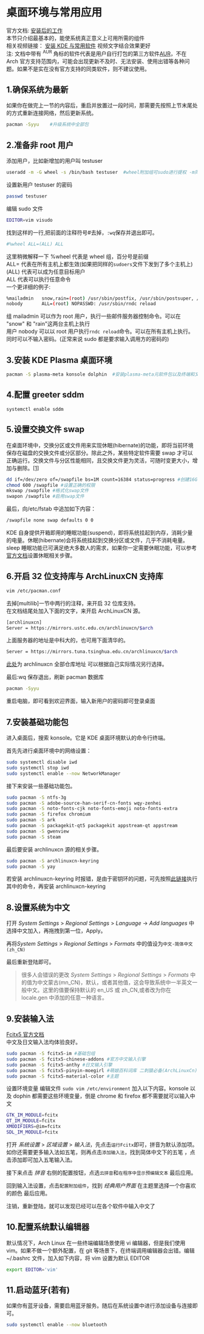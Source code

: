 # 桌面环境与常用应用

官方文档: [安装后的工作](https://wiki.archlinux.org/index.php/General_recommendations)  
本节只介绍最基本的，能使系统真正意义上可用所需的组件  
相关视频链接： [安装 KDE 与常用软件](https://www.bilibili.com/video/BV1Fv411H7x2) 视频文字结合效果更好  
注: 文档中带有 <sup>AUR</sup> 角标的软件代表是用户自行打包的第三方软件[AUR](https://aur.archlinux.org/)，不在 Arch 官方支持范围内，可能会出现更新不及时、无法安装、使用出错等各种问题。如果不是实在没有官方支持的同类软件，则不建议使用。

## 1.确保系统为最新

如果你在做完上一节的内容后，重启并放置过一段时间，那需要先按照上节末尾处的方式重新连接网络，然后更新系统。

```bash
pacman -Syyu    #升级系统中全部包
```

## 2.准备非 root 用户

添加用户，比如新增加的用户叫 testuser

```bash
useradd -m -G wheel -s /bin/bash testuser  #wheel附加组可sudo进行提权 -m同时创建用户家目录
```

设置新用户 testuser 的密码

```bash
passwd testuser
```

编辑 sudo 文件

```bash
EDITOR=vim visudo
```

找到这样的一行,把前面的注释符号#去掉，`:wq`保存并退出即可。

```bash
#%wheel ALL=(ALL) ALL
```

这里稍微解释一下
%wheel 代表是 wheel 组，百分号是前缀  
ALL= 代表在所有主机上都生效(如果把同样的`sudoers`文件下发到了多个主机上)  
(ALL) 代表可以成为任意目标用户  
ALL 代表可以执行任意命令  
一个更详细的例子:

```bash
%mailadmin   snow,rain=(root) /usr/sbin/postfix, /usr/sbin/postsuper, /usr/bin/doveadm
nobody       ALL=(root) NOPASSWD: /usr/sbin/rndc reload
```

组 mailadmin 可以作为 root 用户，执行一些邮件服务器控制命令。可以在 "snow" 和 "rain"这两台主机上执行  
用户 nobody 可以以 root 用户执行`rndc reload`命令。可以在所有主机上执行。同时可以不输入密码。(正常来说 sudo 都是要求输入调用方的密码的)

## 3.安装 KDE Plasma 桌面环境

```bash
pacman -S plasma-meta konsole dolphin  #安装plasma-meta元软件包以及终端和文件管理器
```

## 4.配置 greeter sddm

<!-- pacman -S sddm //包含在plasma-meta了 不用单独装
但是plasma-desktop 没有 还是要装
-->

```
systemctl enable sddm
```

## 5.设置交换文件 swap

在桌面环境中，交换分区或文件用来实现休眠(hibernate)的功能，即将当前环境保存在磁盘的交换文件或分区部分。除此之外，某些特定软件需要 swap 才可以正确运行。交换文件与分区性能相同，且交换文件更为灵活，可随时变更大小，增加与删除。[[1]](https://wiki.archlinux.org/title/Swap#Swap_file)

```bash
dd if=/dev/zero of=/swapfile bs=1M count=16384 status=progress #创建16G的交换空间 大小根据需要自定
chmod 600 /swapfile #设置正确的权限
mkswap /swapfile #格式化swap文件
swapon /swapfile #启用swap文件
```

最后，向/etc/fstab 中追加如下内容：

```bash
/swapfile none swap defaults 0 0
```

KDE 自身提供开箱即用的睡眠功能(suspend)，即将系统挂起到内存，消耗少量的电量。休眠(hibernate)会将系统挂起到交换分区或文件，几乎不消耗电量。sleep 睡眠功能已可满足绝大多数人的需求，如果你一定需要休眠功能，可以参考[官方文档](https://wiki.archlinux.org/title/Power_management/Suspend_and_hibernate)设置休眠相关步骤。

## 6.开启 32 位支持库与 ArchLinuxCN 支持库

```bash
vim /etc/pacman.conf
```

去掉[multilib]一节中两行的注释，来开启 32 位库支持。  
在文档结尾处加入下面的文字，来开启 ArchLinuxCN 源。

```bash
[archlinuxcn]
Server = https://mirrors.ustc.edu.cn/archlinuxcn/$arch
```

上面服务器的地址是中科大的，也可用下面清华的。

```bash
Server = https://mirrors.tuna.tsinghua.edu.cn/archlinuxcn/$arch
```

[此处](https://github.com/archlinuxcn/mirrorlist-repo#arch-linux-cn-community-repo-mirrors-list)为 archlinuxcn 全部仓库地址 可以根据自己实际情况另行选择。

最后:wq 保存退出，刷新 pacman 数据库

```bash
pacman -Syyu
```

重启电脑，即可看到欢迎界面，输入新用户的密码即可登录桌面

## 7.安装基础功能包

进入桌面后，搜索 konsole。它是 KDE 桌面环境默认的命令行终端。

首先先进行桌面环境中的网络设置：

```bash
sudo systemctl disable iwd                                                  #确保iwd开机处于关闭状态，其无线连接会与NetworkManager冲突
sudo systemctl stop iwd                                                     #同上，立即关闭iwd
sudo systemctl enable --now NetworkManager                                  #确保先启动NetworkManager，并进行网络连接 若iwd已经与NetworkManager冲突 则执行完上一步重启一下电脑即可。
```

接下来安装一些基础功能包。

```bash
sudo pacman -S ntfs-3g                                                      #识别NTFS格式的硬盘
sudo pacman -S adobe-source-han-serif-cn-fonts wqy-zenhei                   #安装几个开源中文字体 一般装上文泉驿就能解决大多wine应用中文方块的问题
sudo pacman -S noto-fonts-cjk noto-fonts-emoji noto-fonts-extra             #安装谷歌开源字体及表情
sudo pacman -S firefox chromium                                             #安装常用的火狐、谷歌浏览器
sudo pacman -S ark                                                          #与dolphin同用右键解压 注意可同时安装可选解压支持项
sudo pacman -S packagekit-qt5 packagekit appstream-qt appstream             #确保Discover(软件中心）可用 需重启
sudo pacman -S gwenview                                                     #图片查看器
sudo pacman -S steam                                                        #稍后看完显卡驱动再使用 专有软件
```

最后要安装 archlinuxcn 源的相关步骤。

```bash
sudo pacman -S archlinuxcn-keyring                                          #cn源中的签名(archlinuxcn-keyring在archLinuxCn)
sudo pacman -S yay                                                          #yay命令可以让用户安装AUR中的软件(yay在archLinuxCn)
```

若安装 archlinuxcn-keyring 时报错，是由于密钥环的问题，可先按照[此链接](https://www.archlinuxcn.org/gnupg-2-1-and-the-pacman-keyring/)执行其中的命令，再安装 archlinuxcn-keyring

## 8.设置系统为中文

打开 _System Settings_ > _Regional Settings_ > _Language_ -> _Add languages_ 中选择中文加入，再拖拽到第一位，Apply。

再将*System Settings* > _Regional Settings_ > _Formats_ 中的值设为`中文-简体中文(zh_CN)`

最后重新登陆即可。

> 很多人会错误的更改 _System Settings_ > _Regional Settings_ > _Formats_ 中的值为中文蒙古(mn_CN)，默认，或者其他值，这会导致系统中一半英文一般中文。这里的值要保持默认的 en_US 或 zh_CN,或者改为你在 locale.gen 中添加的任意一种语言。

## 9.安装输入法

[Fcitx5 官方文档](<https://wiki.archlinux.org/index.php/Fcitx5_(%E7%AE%80%E4%BD%93%E4%B8%AD%E6%96%87)>)  
中文及日文输入法均体验良好。

```bash
sudo pacman -S fcitx5-im #基础包组
sudo pacman -S fcitx5-chinese-addons #官方中文输入引擎
sudo pacman -S fcitx5-anthy #日文输入引擎
sudo pacman -S fcitx5-pinyin-moegirl #萌娘百科词库 二刺猿必备(ArchLinuxCn)
sudo pacman -S fcitx5-material-color #主题
```

设置环境变量 编辑文件 `sudo vim /etc/environment` 加入以下内容。konsole 以及 dophin 都需要这些环境变量，倒是 chrome 和 firefox 都不需要就可以输入中文

```bash
GTK_IM_MODULE=fcitx
QT_IM_MODULE=fcitx
XMODIFIERS=@im=fcitx
SDL_IM_MODULE=fcitx
```

打开 _系统设置_ > _区域设置_ > _输入法_，先点击`运行Fcitx`即可，拼音为默认添加项。如你还需要更多输入法如五笔，则再点击`添加输入法`，找到简体中文下的五笔 ，点击添加即可加入五笔输入法。

接下来点击 _拼音_ 右侧的配置按钮，点选`云拼音`和`在程序中显示预编辑文本` 最后应用。

回到输入法设置，点击`配置附加组件`，找到 _经典用户界面_ 在主题里选择一个你喜欢的颜色 最后应用。

注销，重新登陆，就可以发现已经可以在各个软件中输入中文了

## 10.配置系统默认编辑器

默认情况下，Arch Linux 在一些终端编辑场景使用 vi 编辑器，但是我们使用 vim。如果不做一个额外配置，在 git 等场景下，在终端调用编辑器会出错。编辑~/.bashrc 文件，加入如下内容，将 vim 设置为默认 EDITOR

```bash
export EDITOR='vim'
```

## 11.启动蓝牙(若有)

如果你有蓝牙设备，需要启用蓝牙服务。随后在系统设置中进行添加设备与连接即可。

```bash
sudo systemctl enable --now bluetooth
```

<!-- ## 11.异型字体设置

个人的设置是英文使用 Hack，中文使用 Noto Sans CJK SC。可以在系统设置->外观->字体中进行设置。如遇到`门复关`等字形现实为日型字体，有关用户全局级别更改日文异型字的设置，可参考[官方文档](<https://wiki.archlinux.org/index.php/Localization_(%E7%AE%80%E4%BD%93%E4%B8%AD%E6%96%87)/Simplified_Chinese_(%E7%AE%80%E4%BD%93%E4%B8%AD%E6%96%87)#%E4%BF%AE%E6%AD%A3%E7%AE%80%E4%BD%93%E4%B8%AD%E6%96%87%E6%98%BE%E7%A4%BA%E4%B8%BA%E5%BC%82%E4%BD%93%EF%BC%88%E6%97%A5%E6%96%87%EF%BC%89%E5%AD%97%E5%BD%A2>) -->
